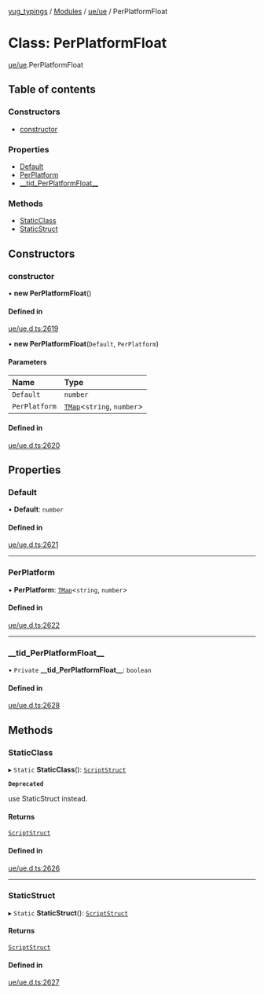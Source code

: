 [yug_typings](../README.md) / [Modules](../modules.md) / [ue/ue](../modules/ue_ue.md) / PerPlatformFloat

# Class: PerPlatformFloat

[ue/ue](../modules/ue_ue.md).PerPlatformFloat

## Table of contents

### Constructors

- [constructor](ue_ue.PerPlatformFloat.md#constructor)

### Properties

- [Default](ue_ue.PerPlatformFloat.md#default)
- [PerPlatform](ue_ue.PerPlatformFloat.md#perplatform)
- [\_\_tid\_PerPlatformFloat\_\_](ue_ue.PerPlatformFloat.md#__tid_perplatformfloat__)

### Methods

- [StaticClass](ue_ue.PerPlatformFloat.md#staticclass)
- [StaticStruct](ue_ue.PerPlatformFloat.md#staticstruct)

## Constructors

### constructor

• **new PerPlatformFloat**()

#### Defined in

[ue/ue.d.ts:2619](https://github.com/YugMetaverse/yug_typings/blob/25cad34/ue/ue.d.ts#L2619)

• **new PerPlatformFloat**(`Default`, `PerPlatform`)

#### Parameters

| Name | Type |
| :------ | :------ |
| `Default` | `number` |
| `PerPlatform` | [`TMap`](../interfaces/ue_puerts.TMap.md)<`string`, `number`\> |

#### Defined in

[ue/ue.d.ts:2620](https://github.com/YugMetaverse/yug_typings/blob/25cad34/ue/ue.d.ts#L2620)

## Properties

### Default

• **Default**: `number`

#### Defined in

[ue/ue.d.ts:2621](https://github.com/YugMetaverse/yug_typings/blob/25cad34/ue/ue.d.ts#L2621)

___

### PerPlatform

• **PerPlatform**: [`TMap`](../interfaces/ue_puerts.TMap.md)<`string`, `number`\>

#### Defined in

[ue/ue.d.ts:2622](https://github.com/YugMetaverse/yug_typings/blob/25cad34/ue/ue.d.ts#L2622)

___

### \_\_tid\_PerPlatformFloat\_\_

• `Private` **\_\_tid\_PerPlatformFloat\_\_**: `boolean`

#### Defined in

[ue/ue.d.ts:2628](https://github.com/YugMetaverse/yug_typings/blob/25cad34/ue/ue.d.ts#L2628)

## Methods

### StaticClass

▸ `Static` **StaticClass**(): [`ScriptStruct`](ue_ue.ScriptStruct.md)

**`Deprecated`**

use StaticStruct instead.

#### Returns

[`ScriptStruct`](ue_ue.ScriptStruct.md)

#### Defined in

[ue/ue.d.ts:2626](https://github.com/YugMetaverse/yug_typings/blob/25cad34/ue/ue.d.ts#L2626)

___

### StaticStruct

▸ `Static` **StaticStruct**(): [`ScriptStruct`](ue_ue.ScriptStruct.md)

#### Returns

[`ScriptStruct`](ue_ue.ScriptStruct.md)

#### Defined in

[ue/ue.d.ts:2627](https://github.com/YugMetaverse/yug_typings/blob/25cad34/ue/ue.d.ts#L2627)
